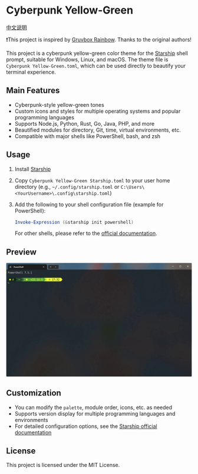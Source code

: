 # Cyberpunk Yellow-Green 

[中文说明](readme-zh.md)

❗This project is inspired by [Gruvbox Rainbow](https://starship.rs/presets/gruvbox-rainbow). Thanks to the original authors!

This project is a cyberpunk yellow-green color theme for the [Starship](https://starship.rs/) shell prompt, suitable for Windows, Linux, and macOS. The theme file is `Cyberpunk Yellow-Green.toml`, which can be used directly to beautify your terminal experience.


## Main Features

- Cyberpunk-style yellow-green tones
- Custom icons and styles for multiple operating systems and popular programming languages
- Supports Node.js, Python, Rust, Go, Java, PHP, and more
- Beautified modules for directory, Git, time, virtual environments, etc.
- Compatible with major shells like PowerShell, bash, and zsh

## Usage

1. Install [Starship](https://starship.rs/guide/#installation)
2. Copy `Cyberpunk Yellow-Green Starship.toml` to your user home directory (e.g., `~/.config/starship.toml` or `C:\Users\<YourUsername>\.config\starship.toml`)
3. Add the following to your shell configuration file (example for PowerShell):

   ```powershell
   Invoke-Expression (&starship init powershell)
   ```

   For other shells, please refer to the [official documentation](https://starship.rs/guide/#getting-started).

## Preview

![Demo Preview](demo.gif)

## Customization

- You can modify the `palette`, module order, icons, etc. as needed
- Supports version display for multiple programming languages and environments
- For detailed configuration options, see the [Starship official documentation](https://starship.rs/config/)

## License

This project is licensed under the MIT License.